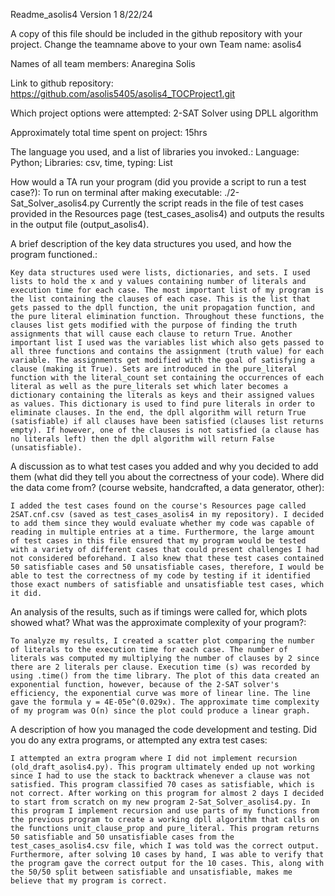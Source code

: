 Readme_asolis4
Version 1 8/22/24

A copy of this file should be included in the github repository with your project. Change the teamname above to your own
Team name: 
    asolis4

Names of all team members: 
    Anaregina Solis

Link to github repository: 
    https://github.com/asolis5405/asolis4_TOCProject1.git

Which project options were attempted: 
    2-SAT Solver using DPLL algorithm

Approximately total time spent on project: 
    15hrs

The language you used, and a list of libraries you invoked.: 
    Language: Python;
    Libraries: csv, time, typing: List

How would a TA run your program (did you provide a script to run a test case?):
    To run on terminal after making executable: ./2-Sat_Solver_asolis4.py 
    Currently the script reads in the file of test cases provided in the Resources page (test_cases_asolis4) and outputs the results in the output file (output_asolis4). 

A brief description of the key data structures you used, and how the program functioned.: 

    Key data structures used were lists, dictionaries, and sets. I used lists to hold the x and y values containing number of literals and execution time for each case. The most important list of my program is the list containing the clauses of each case. This is the list that gets passed to the dpll function, the unit propagation function, and the pure literal elimination function. Throughout these functions, the  clauses list gets modified with the purpose of finding the truth assignments that will cause each clause to return True. Another important list I used was the variables list which also gets passed to all three functions and contains the assignment (truth value) for each variable. The assignments get modified with the goal of satisfying a clause (making it True). Sets are introduced in the pure_literal function with the literal_count set containing the occurrences of each literal as well as the pure_literals set which later becomes a dictionary containing the literals as keys and their assigned values as values. This dictionary is used to find pure literals in order to eliminate clauses. In the end, the dpll algorithm will return True (satisfiable) if all clauses have been satisfied (clauses list returns empty). If however, one of the clauses is not satisfied (a clause has no literals left) then the dpll algorithm will return False (unsatisfiable).

A discussion as to what test cases you added and why you decided to add them (what did they tell you about the correctness of your code). Where did the data come from? (course website, handcrafted, a data generator, other): 

    I added the test cases found on the course's Resources page called 
    2SAT.cnf.csv (saved as test_cases_asolis4 in my repository). I decided to add them since they would evaluate whether my code was capable of reading in multiple entries at a time. Furthermore, the large amount of test cases in this file ensured that my program would be tested with a variety of different cases that could present challenges I had not considered beforehand. I also knew that these test cases contained 50 satisfiable cases and 50 unsatisfiable cases, therefore, I would be able to test the correctness of my code by testing if it identified those exact numbers of satisfiable and unsatisfiable test cases, which it did. 

An analysis of the results, such as if timings were called for, which plots showed what? What was the approximate complexity of your program?:

    To analyze my results, I created a scatter plot comparing the number of literals to the execution time for each case. The number of literals was computed my multiplying the number of clauses by 2 since there are 2 literals per clause. Execution time (s) was recorded by using .time() from the time library. The plot of this data created an exponential function, however, because of the 2-SAT solver's efficiency, the exponential curve was more of linear line. The line gave the formula y = 4E-05e^(0.029x). The approximate time complexity of my program was O(n) since the plot could produce a linear graph.
    
A description of how you managed the code development and testing.
Did you do any extra programs, or attempted any extra test cases:

    I attempted an extra program where I did not implement recursion (old_draft_asolis4.py). This program ultimately ended up not working since I had to use the stack to backtrack whenever a clause was not satisfied. This program classified 70 cases as satisfiable, which is not correct. After working on this program for almost 2 days I decided to start from scratch on my new program 2-Sat_Solver_asolis4.py. In this program I implement recursion and use parts of my functions from the previous program to create a working dpll algorithm that calls on the functions unit_clause_prop and pure_literal. This program returns 50 satisfiable and 50 unsatisfiable cases from the test_cases_asolis4.csv file, which I was told was the correct output. Furthermore, after solving 10 cases by hand, I was able to verify that the program gave the correct output for the 10 cases. This, along with the 50/50 split between satisfiable and unsatisfiable, makes me believe that my program is correct.

